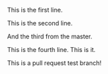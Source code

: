 This is the first line.

This is the second line.

And the third from the master.

This is the fourth line. This is it.

This is a pull request test branch!
